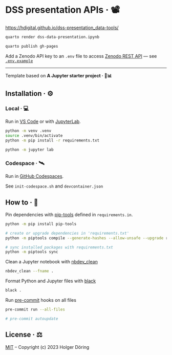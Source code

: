 # DSS presentation APIs · 📽️

<https://hdigital.github.io/dss-presentation_data-tools/>

```sh
quarto render dss-data-presentation.ipynb

quarto publish gh-pages
```

Add a Zenodo API key to an `.env` file to access [Zenodo REST API](https://developers.zenodo.org/) — see [`.env.example`](.env.example)

---

Template based on __A Jupyter starter project · 🚀📊__

## Installation · ⚙️

### Local · 💻

Run in [VS Code](https://code.visualstudio.com/docs/datascience/jupyter-notebooks) or with [JupyterLab](https://jupyterlab.readthedocs.io/en/latest/).

```sh
python -m venv .venv
source .venv/bin/activate
python -m pip install -r requirements.txt

python -m jupyter lab
```

### Codespace · 🛰️

Run in [GitHub Codespaces](https://docs.github.com/en/codespaces/overview).

See `init-codespace.sh` and `devcontainer.json`

## How to · 🤔

Pin dependencies with [pip-tools](https://github.com/jazzband/pip-tools#requirements-from-requirementsin) defined in `requirements.in`.

```sh
python -m pip install pip-tools

# create or upgrade dependencies in 'requirements.txt'
python -m piptools compile --generate-hashes --allow-unsafe --upgrade requirements.in

# sync installed packages with requirements.txt
python -m piptools sync
```

Clean a Jupyter notebook with [nbdev_clean](https://nbdev.fast.ai/tutorials/git_friendly_jupyter.html)

```sh
nbdev_clean --fname .
```

Format Python and Jupyter files with [black](https://black.readthedocs.io/en/stable/usage_and_configuration/the_basics.html)

```sh
black .
```

Run [pre-commit](https://pre-commit.com/#usage) hooks on all files

```sh
pre-commit run --all-files

# pre-commit autoupdate
```

## License · ⚖️

[MIT](https://choosealicense.com/licenses/mit/) – Copyright (c) 2023 Holger Döring

